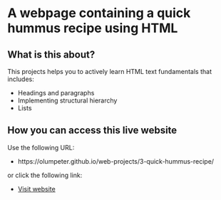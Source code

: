 # A webpage containing a quick hummus recipe using HTML

## What is this about?
<p>This projects helps you to actively learn HTML text fundamentals that includes:</p>
<ul>
  <li>Headings and paragraphs</li>
  <li>Implementing structural hierarchy</li>
  <li>Lists</li>
</ul>

## How you can access this live website
<p>Use the following URL:</p>
<ul>
  <li>https://olumpeter.github.io/web-projects/3-quick-hummus-recipe/</li>
</ul>
<p>or click the following link:</p> 
<ul>
  <li><a href="https://olumpeter.github.io/web-projects/3-quick-hummus-recipe/">
    Visit website</a></li>
</ul>



